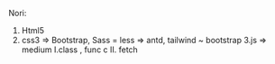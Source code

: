 Nori:

1.  Html5
2.  css3 => Bootstrap, Sass = less => antd, tailwind ~ bootstrap
    3.js => medium
    I.class , func c
    II. fetch

